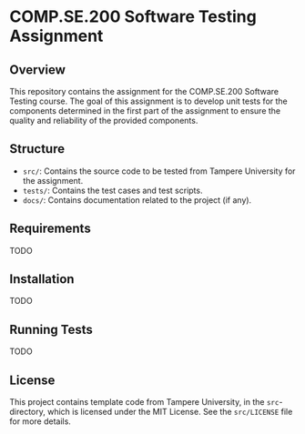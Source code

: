 # COMP.SE.200 Software Testing Assignment

## Overview

This repository contains the assignment for the COMP.SE.200 Software Testing course. The goal of this assignment is to develop unit tests for the components determined in the first part of the assignment to ensure the quality and reliability of the provided components.

## Structure

- `src/`: Contains the source code to be tested from Tampere University for the assignment.
- `tests/`: Contains the test cases and test scripts.
- `docs/`: Contains documentation related to the project (if any).

## Requirements

TODO

## Installation

TODO

## Running Tests

TODO

## License

This project contains template code from Tampere University, in the `src`-directory, which is licensed under the MIT License. See the `src/LICENSE` file for more details.
